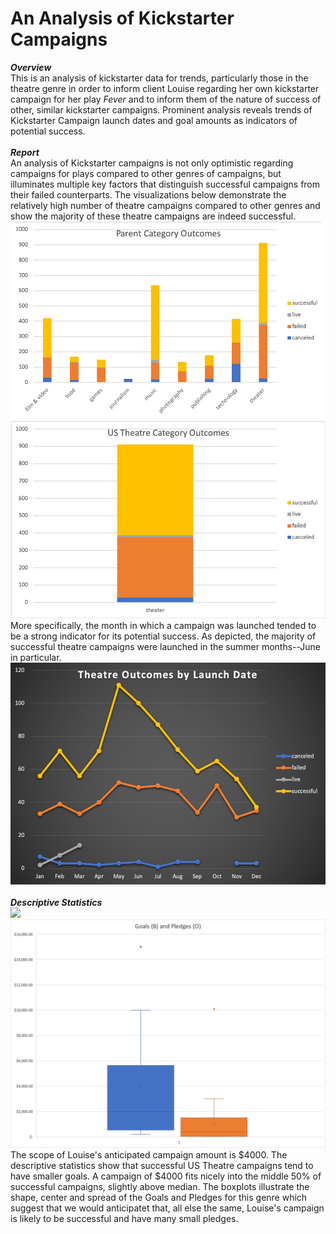 # An Analysis of Kickstarter Campaigns
***Overview*** <br />
This is an analysis of kickstarter data for trends, particularly those in the theatre genre in order to inform client Louise regarding her own kickstarter campaign for her play *Fever* and to inform them of the nature of success of other, similar kickstarter campaigns. 
Prominent analysis reveals trends of Kickstarter Campaign launch dates and goal amounts as indicators of potential success.  <br />  <br />
***Report*** <br />
An analysis of Kickstarter campaigns is not only optimistic regarding campaigns for plays compared to other genres of campaigns, but illuminates multiple key factors that distinguish successful campaigns from their failed counterparts. The visualizations below demonstrate the relatively high number of theatre campaigns compared to other genres and show the majority of these theatre campaigns are indeed successful. <br />
![](Parent_Category_Outcomes.png) ![](us_theatre_Outcomes.png) <br />
More specifically, the month in which a campaign was launched tended to be a strong indicator for its potential success. As depicted, the majority of successful theatre campaigns were launched in the summer months--June in particular. <br />
![](outcomes_by_launch_date.png) <br /> <br />
***Descriptive Statistics*** <br />
![](Descriptive_Statistics) ![](boxplot_goals_pledges.png)
The scope of Louise's anticipated campaign amount is $4000. The descriptive statistics show that successful US Theatre campaigns tend to have smaller goals. A campaign of $4000 fits nicely into the middle 50% of successful campaigns, slightly above median. The boxplots illustrate the shape, center and spread of the Goals and Pledges for this genre which suggest that we would anticipatet that, all else the same, Louise's campaign is likely to be successful and have many small pledges. 
